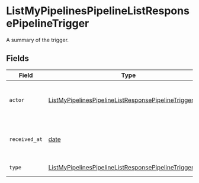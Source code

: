 # ListMyPipelinesPipelineListResponsePipelineTrigger

A summary of the trigger.


## Fields

| Field                                                                                                                                         | Type                                                                                                                                          | Required                                                                                                                                      | Description                                                                                                                                   |
| --------------------------------------------------------------------------------------------------------------------------------------------- | --------------------------------------------------------------------------------------------------------------------------------------------- | --------------------------------------------------------------------------------------------------------------------------------------------- | --------------------------------------------------------------------------------------------------------------------------------------------- |
| `actor`                                                                                                                                       | [ListMyPipelinesPipelineListResponsePipelineTriggerActor](../../models/operations/listmypipelinespipelinelistresponsepipelinetriggeractor.md) | :heavy_check_mark:                                                                                                                            | The user who triggered the Pipeline.                                                                                                          |
| `received_at`                                                                                                                                 | [date](https://docs.python.org/3/library/datetime.html#date-objects)                                                                          | :heavy_check_mark:                                                                                                                            | The date and time the trigger was received.                                                                                                   |
| `type`                                                                                                                                        | [ListMyPipelinesPipelineListResponsePipelineTriggerType](../../models/operations/listmypipelinespipelinelistresponsepipelinetriggertype.md)   | :heavy_check_mark:                                                                                                                            | The type of trigger.                                                                                                                          |